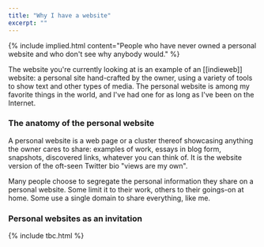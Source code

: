 ```yaml
---
title: "Why I have a website"
excerpt: ""
---
```

{% include implied.html content="People who have never owned a personal website and who don't see why anybody would." %}

The website you're currently looking at is an example of an [[indieweb]] website: a personal site hand-crafted by the owner, using a variety of tools to show text and other types of media. The personal website is among my favorite things in the world, and I've had one for as long as I've been on the Internet.

### The anatomy of the personal website
A personal website is a web page or a cluster thereof showcasing anything the owner cares to share: examples of work, essays in blog form, snapshots, discovered links, whatever you can think of. It is the website version of the oft-seen Twitter bio "views are my own".

Many people choose to segregate the personal information they share on a personal website. Some limit it to their work, others to their goings-on at home. Some use a single domain to share everything, like me.

### Personal websites as an invitation

{% include tbc.html %}
